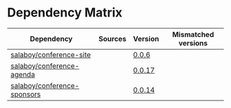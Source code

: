 # Dependency Matrix

Dependency | Sources | Version | Mismatched versions
---------- | ------- | ------- | -------------------
[salaboy/conference-site](https://github.com/salaboy/conference-site.git) |  | [0.0.6](https://github.com/salaboy/conference-site/releases/tag/v0.0.6) | 
[salaboy/conference-agenda](https://github.com/salaboy/conference-agenda.git) |  | [0.0.17](https://github.com/salaboy/conference-agenda/releases/tag/v0.0.17) | 
[salaboy/conference-sponsors](https://github.com/salaboy/conference-sponsors.git) |  | [0.0.14](https://github.com/salaboy/conference-sponsors/releases/tag/v0.0.14) | 
